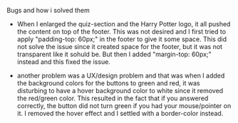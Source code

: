 












Bugs and how i solved them

- When I enlarged the quiz-section and the Harry Potter logo, it all pushed the content on top of the footer. This was not desired and I first tried to apply "padding-top: 60px;" in the footer to give it some space. This did not solve the issue since it created space for the footer, but it was not transparent like it sohuld be. But then I added "margin-top: 60px;" instead and this fixed the issue.
  
- another problem was a UX/design problem and that was when I added the background colors for the buttons to green and red, it was disturbing to have a hover background color to white since it removed the red/green color. This resulted in the fact that if you answered correctly, the button did not turn green if you had your mouse/pointer on it. I removed the hover effect and I settled with a border-color instead.
